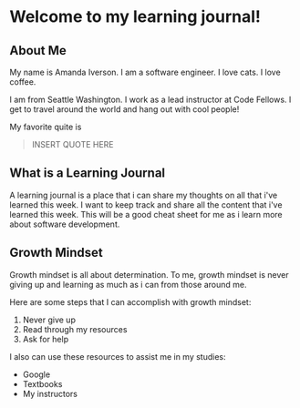 # Welcome to my learning journal!

## About Me

My name is Amanda Iverson. I am a software engineer. I love cats. I love coffee.

I am from Seattle Washington. I work as a lead instructor at Code Fellows. I get to travel around the world and hang out with cool people!

My favorite quite is

> INSERT QUOTE HERE

## What is a Learning Journal

A learning journal is a place that i can share my thoughts on all that i've learned this week. I want to keep track and share all the content that i've learned this week. This will be a good cheat sheet for me as i learn more about software development. 

## Growth Mindset
Growth mindset is all about determination. To me, growth mindset is never giving up and learning as much as i can from those around me. 

Here are some steps that I can accomplish with growth mindset:

1. Never give up
2. Read through my resources
3. Ask for help

I also can use these resources to assist me in my studies:
- Google
- Textbooks
- My instructors


